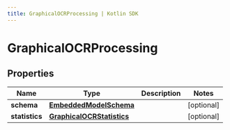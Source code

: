 ```yaml
---
title: GraphicalOCRProcessing | Kotlin SDK
---
```



# GraphicalOCRProcessing

## Properties
Name | Type | Description | Notes
------------ | ------------- | ------------- | -------------
**schema** | [**EmbeddedModelSchema**](EmbeddedModelSchema) |  |  [optional]
**statistics** | [**GraphicalOCRStatistics**](GraphicalOCRStatistics) |  |  [optional]



